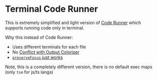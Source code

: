 # Terminal Code Runner

This is extremely simplified and light version of [Code Runner](https://marketplace.visualstudio.com/items?itemName=formulahendry.code-runner) which supports running code only in terminal.

Why this instead of Code Runner:

- Uses different terminals for each file
- No [Conflict with Output Colorizer](https://github.com/formulahendry/vscode-code-runner/issues/59)
- [`preserveFocus` just works](https://github.com/formulahendry/vscode-code-runner/issues/715)

Note, this is a completely different version, there is no default exec maps (only `tsm` for js/ts langs)
